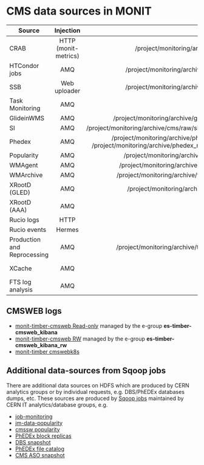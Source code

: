 # CMS data sources in MONIT


| Source        | Injection  | HDFS  |  ES   |
| ------------- |:-------------:| ----------:|------------:|
| CRAB          | HTTP (monit-metrics) | /project/monitoring/archive/crab | monit_prod_crab_raw_* |
| HTCondor jobs | AMQ   | /project/monitoring/archive/condor/ | monit_prod_condor_raw_metric_* |
| SSB           | Web uploader | /project/monitoring/archive/cmssst/ | monit_prod_cmssst_* |
| Task Monitoring | AMQ | | monit_prod_condor_raw_overview_, monit_prod_condor_raw_task_* |
| GlideinWMS    | AMQ | /project/monitoring/archive/glideinwms/ | monit_prod_glideinwms_* |
| SI            | AMQ | /project/monitoring/archive/cms/raw/si_condor_* | monit_prod_cms_raw_si_condor_* |
| Phedex        | AMQ | /project/monitoring/archive/phedex_dbs, /project/monitoring/archive/phedex_replicamon | monit_prod_phedex_dbs_, monit_prod_phedex_replication_* |
| Popularity    | AMQ | /project/monitoring/archive/popagg/ | monit_prod_popagg_* |
| WMAgent       | AMQ | /project/monitoring/archive/wmagent/ | monit_prod_wmagent_* |
| WMArchive     | AMQ | /project/monitoring/archive/wmarchive | monit_prod_wmarchive_* |
| XRootD (GLED) | AMQ | /project/monitoring/archive/xrootd/ | monit_prod_xrootd_enr_* |
| XRootD (AAA)  | AMQ | | monit_prod_cms_raw_aaa-test_*, monit_prod_cms_raw_aaa-ng_ |
| Rucio logs    | HTTP | | monit_prod_cms-rucio |
| Rucio events  | Hermes | | monit_prod_cms-rucio_raw_events* |
| Production and Reprocessing | AMQ |  /project/monitoring/archive/toolsandint | monit_prod_toolsandint_ |
| XCache        | AMQ | | monit_prod_cmsxcache_raw_classads, monit_prod_cmsxcache_raw_xrootd |
| FTS log analysis | AMQ | | monit_prod_cms-fts-logsanalysis_raw_metric |

## CMSWEB logs

- [monit-timber-cmsweb Read-only](https://monit-timber-cmsweb.cern.ch/kibana) managed by the e-group **es-timber-cmsweb_kibana**
- [monit-timber-cmsweb RW](https://monit-timber-cmsweb.cern.ch/kibana_rw) managed by the e-group **es-timber-cmsweb_kibana_rw**
- [monit-timber cmswebk8s](https://monit-timber.cern.ch/kibana/goto/690ddc9d47df06cd915455c1bf616b0a)

## Additional data-sources from Sqoop jobs

There are additional data sources on HDFS which are produced by CERN analytics groups or by individual requests, e.g. DBS/PhEDEx databases dumps, etc.
These sources are produced by [Sqoop jobs](https://gitlab.cern.ch/awg/awg-ETL-crons/tree/master/sqoop) maintained by CERN IT analytics/database groups, e.g.
- [job-monitoring](https://gitlab.cern.ch/awg/awg-ETL-crons/blob/master/sqoop/cms-jm.sh)
- [jm-data-popularity](https://gitlab.cern.ch/awg/awg-ETL-crons/blob/master/sqoop/jm-cms-data-pop.sh)
- [cmssw popularity](https://gitlab.cern.ch/awg/awg-ETL-crons/blob/master/sqoop/cmssw-popularity.sh)
- [PhEDEx block replicas](https://gitlab.cern.ch/awg/awg-ETL-crons/blob/master/sqoop/phedex-blk-replicas-snapshot.sh)
- [DBS snapshot](https://gitlab.cern.ch/awg/awg-ETL-crons/blob/master/sqoop/cms-dbs3-full-copy.sh)
- [PhEDEx file catalog](https://gitlab.cern.ch/awg/awg-ETL-crons/blob/master/sqoop/phedex-file-catalog.sh)
- [CMS ASO snapshot](https://gitlab.cern.ch/awg/awg-ETL-crons/blob/master/sqoop/cms-aso.sh)
